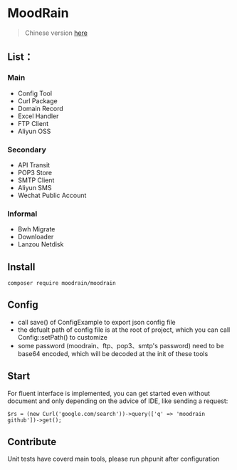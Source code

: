 MoodRain
==========

> Chinese version [here](https://github.com/moodrain/moodrain/blob/master/README_CN.md)

## List：

### Main

* Config Tool
* Curl Package
* Domain Record
* Excel Handler
* FTP Client
* Aliyun OSS

### Secondary

* API Transit
* POP3 Store
* SMTP Client
* Aliyun SMS
* Wechat Public Account

### Informal

* Bwh Migrate
* Downloader
* Lanzou Netdisk

## Install

	composer require moodrain/moodrain

## Config

* call save() of ConfigExample to export json config file
* the defualt path of config file is at the root of project, which you can call Config::setPath() to customize
* some password (moodrain、ftp、pop3、smtp's password) need to be base64 encoded, which will be decoded at the init of these tools


## Start

For fluent interface is implemented, you can get started even without document and only depending on the advice of IDE, like sending a request: 

	$rs = (new Curl('google.com/search'))->query(['q' => 'moodrain github'])->get();

## Contribute

Unit tests have coverd main tools, please run phpunit after configuration